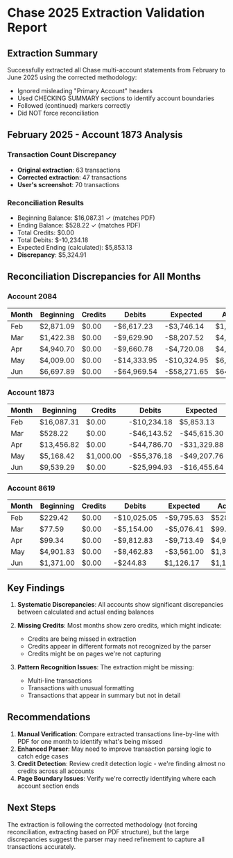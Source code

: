 # Chase 2025 Extraction Validation Report

## Extraction Summary

Successfully extracted all Chase multi-account statements from February to June 2025 using the corrected methodology:
- Ignored misleading "Primary Account" headers
- Used CHECKING SUMMARY sections to identify account boundaries
- Followed (continued) markers correctly
- Did NOT force reconciliation

## February 2025 - Account 1873 Analysis

### Transaction Count Discrepancy
- **Original extraction**: 63 transactions
- **Corrected extraction**: 47 transactions  
- **User's screenshot**: 70 transactions

### Reconciliation Results
- Beginning Balance: $16,087.31 ✓ (matches PDF)
- Ending Balance: $528.22 ✓ (matches PDF)
- Total Credits: $0.00
- Total Debits: $-10,234.18
- Expected Ending (calculated): $5,853.13
- **Discrepancy**: $5,324.91

## Reconciliation Discrepancies for All Months

### Account 2084
| Month | Beginning | Credits | Debits | Expected | Actual | Discrepancy |
|-------|-----------|---------|---------|----------|--------|-------------|
| Feb   | $2,871.09 | $0.00   | -$6,617.23 | -$3,746.14 | $1,422.38 | $5,168.52 |
| Mar   | $1,422.38 | $0.00   | -$9,629.90 | -$8,207.52 | $4,940.70 | $13,148.22 |
| Apr   | $4,940.70 | $0.00   | -$9,660.78 | -$4,720.08 | $4,009.00 | $8,729.08 |
| May   | $4,009.00 | $0.00   | -$14,333.95 | -$10,324.95 | $6,697.89 | $17,022.84 |
| Jun   | $6,697.89 | $0.00   | -$64,969.54 | -$58,271.65 | $647.71 | $58,919.36 |

### Account 1873
| Month | Beginning | Credits | Debits | Expected | Actual | Discrepancy |
|-------|-----------|---------|---------|----------|--------|-------------|
| Feb   | $16,087.31 | $0.00  | -$10,234.18 | $5,853.13 | $528.22 | -$5,324.91 |
| Mar   | $528.22 | $0.00     | -$46,143.52 | -$45,615.30 | $13,456.82 | $59,072.12 |
| Apr   | $13,456.82 | $0.00  | -$44,786.70 | -$31,329.88 | $5,168.42 | $36,498.30 |
| May   | $5,168.42 | $1,000.00 | -$55,376.18 | -$49,207.76 | $9,539.29 | $58,747.05 |
| Jun   | $9,539.29 | $0.00   | -$25,994.93 | -$16,455.64 | $4,525.31 | $20,980.95 |

### Account 8619
| Month | Beginning | Credits | Debits | Expected | Actual | Discrepancy |
|-------|-----------|---------|---------|----------|--------|-------------|
| Feb   | $229.42 | $0.00    | -$10,025.05 | -$9,795.63 | $528.22 | $10,323.85 |
| Mar   | $77.59 | $0.00     | -$5,154.00 | -$5,076.41 | $99.34 | $5,175.75 |
| Apr   | $99.34 | $0.00     | -$9,812.83 | -$9,713.49 | $4,901.83 | $14,615.32 |
| May   | $4,901.83 | $0.00   | -$8,462.83 | -$3,561.00 | $1,371.00 | $4,932.00 |
| Jun   | $1,371.00 | $0.00   | -$244.83 | $1,126.17 | $1,176.17 | $50.00 |

## Key Findings

1. **Systematic Discrepancies**: All accounts show significant discrepancies between calculated and actual ending balances
2. **Missing Credits**: Most months show zero credits, which might indicate:
   - Credits are being missed in extraction
   - Credits appear in different formats not recognized by the parser
   - Credits might be on pages we're not capturing

3. **Pattern Recognition Issues**: The extraction might be missing:
   - Multi-line transactions
   - Transactions with unusual formatting
   - Transactions that appear in summary but not in detail

## Recommendations

1. **Manual Verification**: Compare extracted transactions line-by-line with PDF for one month to identify what's being missed
2. **Enhanced Parser**: May need to improve transaction parsing logic to catch edge cases
3. **Credit Detection**: Review credit detection logic - we're finding almost no credits across all accounts
4. **Page Boundary Issues**: Verify we're correctly identifying where each account section ends

## Next Steps

The extraction is following the corrected methodology (not forcing reconciliation, extracting based on PDF structure), but the large discrepancies suggest the parser may need refinement to capture all transactions accurately.